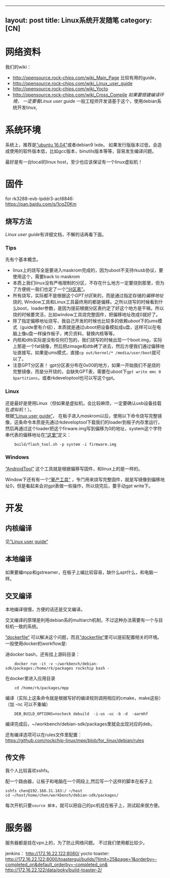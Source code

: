 
---
layout: post
title: Linux系统开发随笔
category: [CN]
---

# 网络资料

我们的wiki：
* http://opensource.rock-chips.com/wiki_Main_Page
比较有用的guide，
* http://opensource.rock-chips.com/wiki_Linux_user_guide
* http://opensource.rock-chips.com/wiki_Yocto
* http://opensource.rock-chips.com/wiki_Cross_Compile
*如果要搭建编译环境， 一定要看Linux user guide*
一般工程师开发请基于这个，使用debian系统开发linux, 

# 系统环境
系统上，推荐是[“ubuntu 16.04”](https://www.ubuntu.com/download/desktop)或者debian9 lxde。
如果发行版版本过低，会造成使用的软件版本低，比如gcc版本，binutils版本等等，容易发生编译问题。

最好是有一台local的linux host，至少也应该保证有一个linux虚拟机！


# 固件

for rk3288-evb-lpddr3-act8846:  
https://pan.baidu.com/s/1cgZ0Km


## 烧写方法

*Linux user guide*有详细文档，不解的话再看下面。

### Tips

先有个基本概念。

* linux上的烧写全是要进入maskrom完成的，因为uboot不支持rkusb协议，要使用这个，需要back to maskrom
* 本质上我们linux没有严格限制的分区，不存在什么地方一定要烧到那里，但为了方便统一我们也定了一个[“分区表”](http://opensource.rock-chips.com/wiki_Partitions)。
* 所有烧写，实际都不是根据这个*GPT分区*来的，而是通过指定存储的*偏移地址*烧的, Window工具和Linux工具最终用的都是偏移。之所以烧写的时候看到什么boot，loader参数，是因为提前根据分区表约定了好这个地方是干嘛。所以烧的时候要灵活，比如window工具烧完整固件，把偏移地址改成0就好了。
* 除了指定偏移地址烧写，我自己开发的时候也比较多的依赖*uboot*下的*ums*模式（guide里有介绍），本质就是通过uboot把设备模拟成u盘，这样可以在电脑上像u盘一样操作板子，拷贝资料，替换内核等等。
* 内核和dtb实际是没有任何打包的，我们烧写的时候出现一个boot.img，实际上那是一个fat镜像，然后把zimage和dtb拷了进去，然后方便我们通过偏移地址直接写。如果是ums模式，直接`cp out/kernel/* /media/user/boot`就可以了。
* 注意GPT分区表！ gpt分区表分布在0x00的地方，如果一开始我们不是烧的完整镜像，而是分开烧的，会缺失GPT表，需要在uboot下`gpt write mmc 0 $partitions`，或者rkdeveloptool也可以写这个gpt。

### Linux

还是最好是使用Linux（但如果是虚拟机，会比较麻烦，一定要确认usb设备挂载在*虚拟机*！）。  
根据[“Linux user guide”](http://opensource.rock-chips.com/wiki_Linux_user_guide)，
在板子进入*maskrom*以后，使用以下命令烧写完整镜像，这条命令本质是先通过rkdeveloptool下载我们的loader到板子内存里运行，
然后再通过这个loader把这个firware.img写到偏移为0的地址，system这个字符串代表的偏移地址在[“这里”](https://github.com/rockchip-linux/build/blob/debian/partitions.sh#L10)定义：

        build/flash_tool.sh -p system -i firmware.img

### Windows

[“AndroidTool”](https://github.com/rockchip-linux/rkbin/tree/master/tools/AndroidTool_Release_v2.39)
这个工具就是根据偏移写固件，和linux上的是一样的。

Window下还有有一个[“量产工具”](https://github.com/rockchip-linux/rkbin/tree/master/tools/ProductionTool)
，专门用来烧写完整固件，就是写镜像到偏移地址0，但是看起来会对gpt表做一些操作，所以烧完后，要手动gpt write下。


# 开发

## 内核编译

见[”Linux user guide“](http://opensource.rock-chips.com/wiki_Linux_user_guide)

## 本地编译

如果要编mpp和gstreamer，在板子上编比较容易，缺什么apt什么，和电脑一样。

## 交叉编译

本地编译很慢，方便的话还是交叉编译。

交叉编译的原理是利用debian系的multiarch机制，不过这种办法需要有一个与目标机一致的系统。

[”dockerfile“](https://github.com/rockchip-linux/docker-rockchip) 可以解决这个问题，而且[”dockerfile“](https://github.com/rockchip-linux/docker-rockchip/blob/master/dockerfilee)里可以提前配置相关的环境。
一般使用docker的workflow是:

进docker bash，还有挂上源码目录：

        docker run -it -v ~/workbench/debian-sdk/packages:/home/rk/packages rockchip bash -

在docker里进入应用目录

        cd /home/rk/packages/mpp

编译（实际上这条命令就是根据写好的编译规则调用相应的cmake，make这些） （加 -nc 可以不重编）

        DEB_BUILD_OPTIONS=nocheck debuild  -i-us -uc -b -d  -aarmhf

编译完成后，~/workbench/debian-sdk/packages里就会出现对应的deb。

还有编译选项可以在rules文件里配置：  
https://github.com/rockchip-linux/mpp/blob/for_linux/debian/rules

## 传文件

我个人比较喜欢sshfs。

配一个路由器，让板子和电脑在一个网段上,然后写一个这样的脚本在板子上

    sshfs chen@192.168.31.163:/ ~/host                                                                                                     
    cd ~/host/home/chen/workbench/debian-sdk/packages/

每次开机只要`source 脚本`，就可以把自己的pc机挂在板子上，测试起来很方便。


# 服务器
服务器都是挂在vpn上的，为了防止网络问题。
不过我们使用都比较少。

jenkins：
http://172.16.22.122:8080/
yocto toaster:
http://172.16.22.122:8000/toastergui/builds/?limit=25&page=1&orderby=-completed_on&default_orderby=-completed_on&
http://172.16.22.122/data/poky/build-toaster-2/
